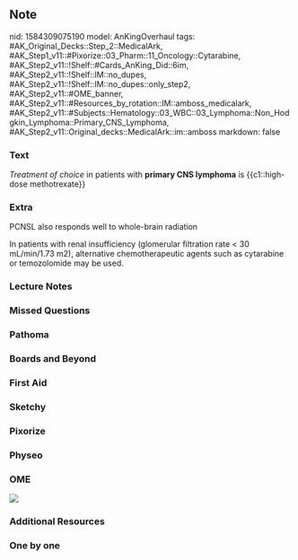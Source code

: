 ## Note
nid: 1584309075190
model: AnKingOverhaul
tags: #AK_Original_Decks::Step_2::MedicalArk, #AK_Step1_v11::#Pixorize::03_Pharm::11_Oncology::Cytarabine, #AK_Step2_v11::!Shelf::#Cards_AnKing_Did::6im, #AK_Step2_v11::!Shelf::IM::no_dupes, #AK_Step2_v11::!Shelf::IM::no_dupes::only_step2, #AK_Step2_v11::#OME_banner, #AK_Step2_v11::#Resources_by_rotation::IM::amboss_medicalark, #AK_Step2_v11::#Subjects::Hematology::03_WBC::03_Lymphoma::Non_Hodgkin_Lymphoma::Primary_CNS_Lymphoma, #AK_Step2_v11::Original_decks::MedicalArk::im::amboss
markdown: false

### Text
<i>Treatment of choice</i> in patients with <b>primary CNS
lymphoma</b> is {{c1::high-dose methotrexate}}

### Extra
PCNSL also responds well to whole-brain radiation
<div>
  In patients with renal insuff‌iciency (glomerular f‌iltration
  rate < 30 mL/min/1.73 m2), alternative chemotherapeutic agents
  such as cytarabine or temozolomide may be used.
</div>

### Lecture Notes


### Missed Questions


### Pathoma


### Boards and Beyond


### First Aid


### Sketchy


### Pixorize


### Physeo


### OME
<div class="ome-widget">
  <a href="https://onlinemeded.org?ref=anki"><img src=
  "_OME_AnkiFlashcards_General_4.png"></a>
</div>

### Additional Resources


### One by one

